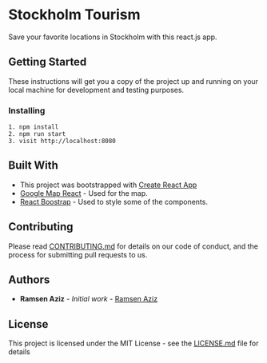 # Stockholm Tourism

Save your favorite locations in Stockholm with this react.js app.

## Getting Started

These instructions will get you a copy of the project up and running on your local machine for development and testing purposes. 

### Installing

```
1. npm install
2. npm run start
3. visit http://localhost:8080
```

## Built With

* This project was bootstrapped with [Create React App](https://github.com/facebookincubator/create-react-app)
* [Google Map React](https://github.com/google-map-react/google-map-react)  - Used for the map.
* [React Boostrap](https://react-bootstrap.github.io/) - Used to style some of the components.

## Contributing

Please read [CONTRIBUTING.md](https://gist.github.com/PurpleBooth/b24679402957c63ec426) for details on our code of conduct, and the process for submitting pull requests to us.

## Authors

* **Ramsen Aziz** - *Initial work* - [Ramsen Aziz](https://github.com/ramsenaziz)

## License

This project is licensed under the MIT License - see the [LICENSE.md](LICENSE.md) file for details
